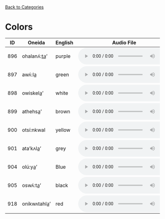 [Back to Categories](../index.md)

# Colors

| ID | Oneida | English | Audio File |
|---|---|---|---|
| 896 | ohalanʌ́:t̲a̲’ | purple | <audio src="../audio/896.mp3" controls></audio> |
| 897 | awʌ́:la̲ | green | <audio src="../audio/897.mp3" controls></audio> |
| 898 | owiskela̲’ | white | <audio src="../audio/898.mp3" controls></audio> |
| 899 | athehsa̲’ | brown | <audio src="../audio/899.mp3" controls></audio> |
| 900 | otsí:nkwal | yellow | <audio src="../audio/900.mp3" controls></audio> |
| 901 | ata’kʌla̲’ | grey | <audio src="../audio/901.mp3" controls></audio> |
| 904 | olú:ya̲’ | Blue | <audio src="../audio/904.mp3" controls></audio> |
| 905 | oswʌ́:ta̲’ | black | <audio src="../audio/905.mp3" controls></audio> |
| 918 | onikwʌtahla̲’ | red | <audio src="../audio/918.mp3" controls></audio> |